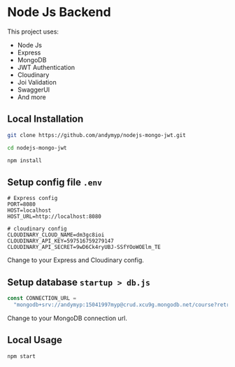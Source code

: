 # Node Js Backend

This project uses:

- Node Js
- Express
- MongoDB
- JWT Authentication
- Cloudinary
- Joi Validation
- SwaggerUI
- And more

## Local Installation

```bash
git clone https://github.com/andymyp/nodejs-mongo-jwt.git
```

```bash
cd nodejs-mongo-jwt
```

```bash
npm install
```

## Setup config file `.env`

```text
# Express config
PORT=8080
HOST=localhost
HOST_URL=http://localhost:8080

# cloudinary config
CLOUDINARY_CLOUD_NAME=dm3gc8ioi
CLOUDINARY_API_KEY=597516759279147
CLOUDINARY_API_SECRET=9wD6Ck4ryUBJ-SSfYOoWOElm_TE
```

Change to your Express and Cloudinary config.

## Setup database `startup > db.js`

```javascript
const CONNECTION_URL =
  "mongodb+srv://andymyp:15041997myp@crud.xcu9g.mongodb.net/course?retryWrites=true&w=majority";
```

Change to your MongoDB connection url.

## Local Usage

```bash
npm start
```
